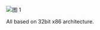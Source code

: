 
![图 1](https://s2.loli.net/2022/10/16/9HI4SYKljvr5LAt.png)  

All based on 32bit x86 architecture.
